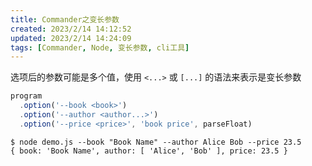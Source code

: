 ```yaml
---
title: Commander之变长参数
created: 2023/2/14 14:12:52
updated: 2023/2/14 14:24:09
tags: [Commander, Node, 变长参数, cli工具]
---
```


选项后的参数可能是多个值，使用 `<...>` 或 `[...]` 的语法来表示是变长参数

```js
program
  .option('--book <book>')
  .option('--author <author...>')
  .option('--price <price>', 'book price', parseFloat)
```

```shell
$ node demo.js --book "Book Name" --author Alice Bob --price 23.5
{ book: 'Book Name', author: [ 'Alice', 'Bob' ], price: 23.5 }
```
